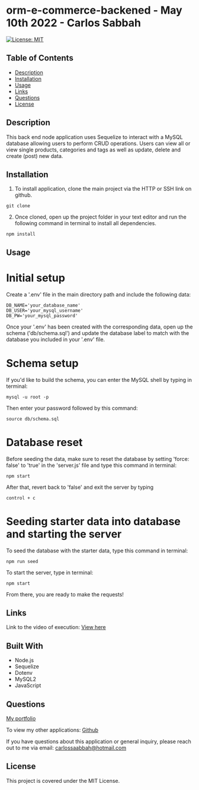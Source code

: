 # orm-e-commerce-backened - May 10th 2022 - Carlos Sabbah

[![License: MIT](https://img.shields.io/badge/License-MIT-yellow.svg)](https://opensource.org/licenses/MIT)

## Table of Contents

- [Description](#Description)
- [Installation](#Installation)
- [Usage](#Usage)
- [Links](#Links)
- [Questions](#Questions)
- [License](#License)

##

## Description

This back end node application uses Sequelize to interact with a MySQL database allowing users to perform CRUD operations. Users can view all or view single products, categories and tags as well as update, delete and create (post) new data.

## Installation

1. To install application, clone the main project via the HTTP or SSH link on github.

```
git clone
```

2. Once cloned, open up the project folder in your text editor and run the following command in terminal to install all dependencies.

```
npm install
```

## Usage

# Initial setup

Create a '.env' file in the main directory path and include the following data:

```
DB_NAME='your_database_name'
DB_USER='your_mysql_username'
DB_PW='your_mysql_password'
```

Once your '.env' has been created with the corresponding data, open up the schema ('db/schema.sql') and update the database label to match with the database you included in your '.env' file.

# Schema setup

If you'd like to build the schema, you can enter the MySQL shell by typing in terminal:

```
mysql -u root -p
```

Then enter your password followed by this command:

```
source db/schema.sql
```

# Database reset

Before seeding the data, make sure to reset the database by setting 'force: false' to 'true' in the 'server.js' file and type this command in terminal:

```
npm start
```

After that, revert back to 'false' and exit the server by typing

```
control + c
```

# Seeding starter data into database and starting the server

To seed the database with the starter data, type this command in terminal:

```
npm run seed
```

To start the server, type in terminal:

```
npm start
```

From there, you are ready to make the requests!

## Links

Link to the video of execution:
[View here](https://drive.google.com/file/d/1M5XI6QzwWl8coOeHePug9aYkSDOgSlyC/view?usp=sharing)

## Built With

- Node.js
- Sequelize
- Dotenv
- MySQL2
- JavaScript

## Questions

[My portfolio](https://csabbah.github.io/Carlos-Sabbah-portfolio/)

To view my other applications:
[Github](https://github.com/csabbah)

If you have questions about this application or general inquiry, please reach out to me via email: carlossaabbah@hotmail.com

## License

This project is covered under the MIT License.
